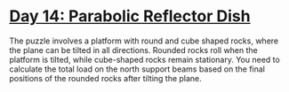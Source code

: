 # [Day 14: Parabolic Reflector Dish](https://adventofcode.com/2023/day/14)

The puzzle involves a platform with round and cube shaped rocks, where the plane can be tilted in all directions.
Rounded rocks roll when the platform is tilted, while cube-shaped rocks remain stationary.
You need to calculate the total load on the north support beams based on the final positions of the rounded rocks
after tilting the plane.
